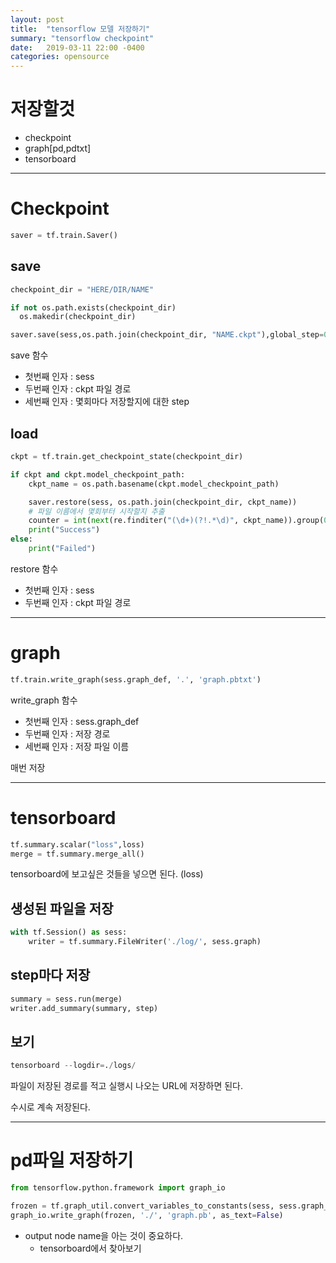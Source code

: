 ```yaml
---
layout: post
title:  "tensorflow 모델 저장하기"
summary: "tensorflow checkpoint"
date:   2019-03-11 22:00 -0400
categories: opensource
---
```


# 저장할것
- checkpoint
- graph[pd,pdtxt]
- tensorboard

---

# Checkpoint

```python
saver = tf.train.Saver()
```

## save

```python
checkpoint_dir = "HERE/DIR/NAME"

if not os.path.exists(checkpoint_dir)
  os.makedir(checkpoint_dir)

saver.save(sess,os.path.join(checkpoint_dir, "NAME.ckpt"),global_step=0)
```

save 함수

- 첫번째 인자 : sess
- 두번째 인자 : ckpt 파일 경로
- 세번째 인자 : 몇회마다 저장할지에 대한 step

## load
```python
ckpt = tf.train.get_checkpoint_state(checkpoint_dir)

if ckpt and ckpt.model_checkpoint_path:
    ckpt_name = os.path.basename(ckpt.model_checkpoint_path)

    saver.restore(sess, os.path.join(checkpoint_dir, ckpt_name))
    # 파일 이름에서 몇회부터 시작할지 추출
    counter = int(next(re.finditer("(\d+)(?!.*\d)", ckpt_name)).group(0))
    print("Success")
else:
    print("Failed")
```

restore 함수

- 첫번째 인자 : sess
- 두번째 인자 : ckpt 파일 경로

---

# graph

```python
tf.train.write_graph(sess.graph_def, '.', 'graph.pbtxt')
```

write_graph 함수

- 첫번째 인자 : sess.graph_def
- 두번째 인자 : 저장 경로
- 세번째 인자 : 저장 파일 이름

매번 저장

---

# tensorboard

```python
tf.summary.scalar("loss",loss)
merge = tf.summary.merge_all()
```

tensorboard에 보고싶은 것들을 넣으면 된다. (loss)

## 생성된 파일을 저장

```python
with tf.Session() as sess:
    writer = tf.summary.FileWriter('./log/', sess.graph)
```

## step마다 저장

```python
summary = sess.run(merge)
writer.add_summary(summary, step)
```

## 보기

```python
tensorboard --logdir=./logs/
```

파일이 저장된 경로를 적고 실행시 나오는 URL에 저장하면 된다.

수시로 계속 저장된다.

---

# pd파일 저장하기

```python
from tensorflow.python.framework import graph_io

frozen = tf.graph_util.convert_variables_to_constants(sess, sess.graph_def, ["output_node_name"])
graph_io.write_graph(frozen, './', 'graph.pb', as_text=False)
```

- output node name을 아는 것이 중요하다.
  + tensorboard에서 찾아보기
